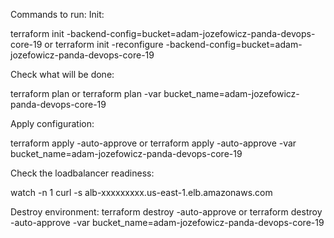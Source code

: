 Commands to run:
Init:

terraform init -backend-config=bucket=adam-jozefowicz-panda-devops-core-19 or terraform init -reconfigure -backend-config=bucket=adam-jozefowicz-panda-devops-core-19


Check what will be done:

terraform plan or terraform plan -var bucket_name=adam-jozefowicz-panda-devops-core-19


Apply configuration:

terraform apply -auto-approve or terraform apply -auto-approve -var bucket_name=adam-jozefowicz-panda-devops-core-19

Check the loadbalancer readiness:

watch -n 1 curl -s alb-xxxxxxxxx.us-east-1.elb.amazonaws.com


Destroy environment:
terraform destroy -auto-approve or terraform destroy -auto-approve -var bucket_name=adam-jozefowicz-panda-devops-core-19
